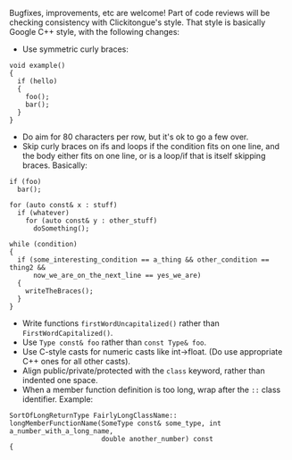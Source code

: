 Bugfixes, improvements, etc are welcome! Part of code reviews will be checking
consistency with Clickitongue's style. That style is basically Google C++ style,
with the following changes:

* Use symmetric curly braces:

```
void example()
{
  if (hello)
  {
    foo();
    bar();
  }
}
```

* Do aim for 80 characters per row, but it's ok to go a few over.
* Skip curly braces on ifs and loops if the condition fits on one line, and the
  body either fits on one line, or is a loop/if that is itself skipping braces.
  Basically:

```
if (foo)
  bar();

for (auto const& x : stuff)
  if (whatever)
    for (auto const& y : other_stuff)
      doSomething();

while (condition)
{
  if (some_interesting_condition == a_thing && other_condition == thing2 &&
      now_we_are_on_the_next_line == yes_we_are)
  {
    writeTheBraces();
  }
}
```

* Write functions `firstWordUncapitalized()` rather than `FirstWordCapitalized()`.
* Use `Type const& foo` rather than `const Type& foo`.
* Use C-style casts for numeric casts like int->float. (Do use appropriate C++ ones for all other casts).
* Align public/private/protected with the `class` keyword, rather than indented one space.
* When a member function definition is too long, wrap after the `::`
  class identifier. Example:

```
SortOfLongReturnType FairlyLongClassName::
longMemberFunctionName(SomeType const& some_type, int a_number_with_a_long_name,
                       double another_number) const
{
```
